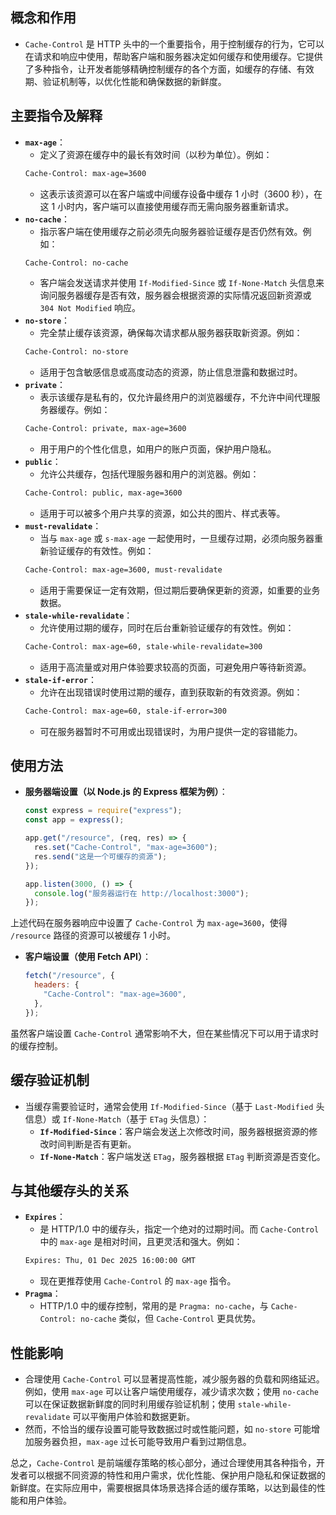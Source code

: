 ## 概念和作用

   - `Cache-Control` 是 HTTP 头中的一个重要指令，用于控制缓存的行为，它可以在请求和响应中使用，帮助客户端和服务器决定如何缓存和使用缓存。它提供了多种指令，让开发者能够精确控制缓存的各个方面，如缓存的存储、有效期、验证机制等，以优化性能和确保数据的新鲜度。

## 主要指令及解释

   - **`max-age`**：
     - 定义了资源在缓存中的最长有效时间（以秒为单位）。例如：
     ```txt
     Cache-Control: max-age=3600
     ```
     - 这表示该资源可以在客户端或中间缓存设备中缓存 1 小时（3600 秒），在这 1 小时内，客户端可以直接使用缓存而无需向服务器重新请求。
   - **`no-cache`**：
     - 指示客户端在使用缓存之前必须先向服务器验证缓存是否仍然有效。例如：
     ```txt
     Cache-Control: no-cache
     ```
     - 客户端会发送请求并使用 `If-Modified-Since` 或 `If-None-Match` 头信息来询问服务器缓存是否有效，服务器会根据资源的实际情况返回新资源或 `304 Not Modified` 响应。
   - **`no-store`**：
     - 完全禁止缓存该资源，确保每次请求都从服务器获取新资源。例如：
     ```txt
     Cache-Control: no-store
     ```
     - 适用于包含敏感信息或高度动态的资源，防止信息泄露和数据过时。
   - **`private`**：
     - 表示该缓存是私有的，仅允许最终用户的浏览器缓存，不允许中间代理服务器缓存。例如：
     ```txt
     Cache-Control: private, max-age=3600
     ```
     - 用于用户的个性化信息，如用户的账户页面，保护用户隐私。
   - **`public`**：
     - 允许公共缓存，包括代理服务器和用户的浏览器。例如：
     ```txt
     Cache-Control: public, max-age=3600
     ```
     - 适用于可以被多个用户共享的资源，如公共的图片、样式表等。
   - **`must-revalidate`**：
     - 当与 `max-age` 或 `s-max-age` 一起使用时，一旦缓存过期，必须向服务器重新验证缓存的有效性。例如：
     ```txt
     Cache-Control: max-age=3600, must-revalidate
     ```
     - 适用于需要保证一定有效期，但过期后要确保更新的资源，如重要的业务数据。
   - **`stale-while-revalidate`**：
     - 允许使用过期的缓存，同时在后台重新验证缓存的有效性。例如：
     ```txt
     Cache-Control: max-age=60, stale-while-revalidate=300
     ```
     - 适用于高流量或对用户体验要求较高的页面，可避免用户等待新资源。
   - **`stale-if-error`**：
     - 允许在出现错误时使用过期的缓存，直到获取新的有效资源。例如：
     ```txt
     Cache-Control: max-age=60, stale-if-error=300
     ```
     - 可在服务器暂时不可用或出现错误时，为用户提供一定的容错能力。

## 使用方法

   - **服务器端设置（以 Node.js 的 Express 框架为例）**：

     ```javascript
     const express = require("express");
     const app = express();

     app.get("/resource", (req, res) => {
       res.set("Cache-Control", "max-age=3600");
       res.send("这是一个可缓存的资源");
     });

     app.listen(3000, () => {
       console.log("服务器运行在 http://localhost:3000");
     });
     ```
上述代码在服务器响应中设置了 `Cache-Control` 为 `max-age=3600`，使得 `/resource` 路径的资源可以被缓存 1 小时。

   - **客户端设置（使用 Fetch API）**：

     ```javascript
     fetch("/resource", {
       headers: {
         "Cache-Control": "max-age=3600",
       },
     });
     ```
虽然客户端设置 `Cache-Control` 通常影响不大，但在某些情况下可以用于请求时的缓存控制。

## 缓存验证机制

   - 当缓存需要验证时，通常会使用 `If-Modified-Since`（基于 `Last-Modified` 头信息）或 `If-None-Match`（基于 `ETag` 头信息）：
     - **`If-Modified-Since`**：客户端会发送上次修改时间，服务器根据资源的修改时间判断是否有更新。
     - **`If-None-Match`**：客户端发送 `ETag`，服务器根据 `ETag` 判断资源是否变化。

## 与其他缓存头的关系

   - **`Expires`**：
     - 是 HTTP/1.0 中的缓存头，指定一个绝对的过期时间。而 `Cache-Control` 中的 `max-age` 是相对时间，且更灵活和强大。例如：
     ```txt
     Expires: Thu, 01 Dec 2025 16:00:00 GMT
     ```
     - 现在更推荐使用 `Cache-Control` 的 `max-age` 指令。
   - **`Pragma`**：
     - HTTP/1.0 中的缓存控制，常用的是 `Pragma: no-cache`，与 `Cache-Control: no-cache` 类似，但 `Cache-Control` 更具优势。

## 性能影响

   - 合理使用 `Cache-Control` 可以显著提高性能，减少服务器的负载和网络延迟。例如，使用 `max-age` 可以让客户端使用缓存，减少请求次数；使用 `no-cache` 可以在保证数据新鲜度的同时利用缓存验证机制；使用 `stale-while-revalidate` 可以平衡用户体验和数据更新。
   - 然而，不恰当的缓存设置可能导致数据过时或性能问题，如 `no-store` 可能增加服务器负担，`max-age` 过长可能导致用户看到过期信息。

总之，`Cache-Control` 是前端缓存策略的核心部分，通过合理使用其各种指令，开发者可以根据不同资源的特性和用户需求，优化性能、保护用户隐私和保证数据的新鲜度。在实际应用中，需要根据具体场景选择合适的缓存策略，以达到最佳的性能和用户体验。
